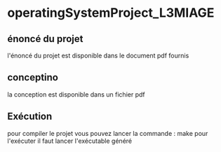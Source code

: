 # operatingSystemProject_L3MIAGE

## énoncé du projet 
l'énoncé du projet est disponible dans le document pdf fournis 

## conceptino
la conception est disponible dans un fichier pdf 

## Exécution
pour compiler le projet vous pouvez lancer la commande : make 
pour l'exécuter il faut lancer l'exécutable généré 
